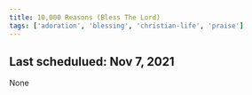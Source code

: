 ```yaml
---
title: 10,000 Reasons (Bless The Lord)
tags: ['adoration', 'blessing', 'christian-life', 'praise']
---
```


## Last schedulued: Nov 7, 2021          

None
